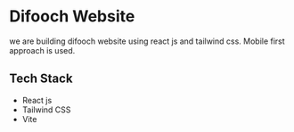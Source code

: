 # Difooch Website

we are building difooch website using react js and tailwind css. Mobile first approach is used.

## Tech Stack

- React js
- Tailwind CSS
- Vite



  

